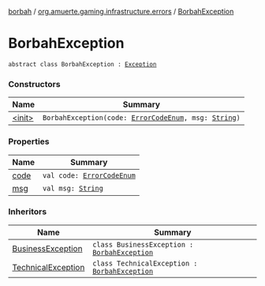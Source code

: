 [borbah](../../index.md) / [org.amuerte.gaming.infrastructure.errors](../index.md) / [BorbahException](./index.md)

# BorbahException

`abstract class BorbahException : `[`Exception`](https://kotlinlang.org/api/latest/jvm/stdlib/kotlin/-exception/index.html)

### Constructors

| Name | Summary |
|---|---|
| [&lt;init&gt;](-init-.md) | `BorbahException(code: `[`ErrorCodeEnum`](../-error-code-enum/index.md)`, msg: `[`String`](https://kotlinlang.org/api/latest/jvm/stdlib/kotlin/-string/index.html)`)` |

### Properties

| Name | Summary |
|---|---|
| [code](code.md) | `val code: `[`ErrorCodeEnum`](../-error-code-enum/index.md) |
| [msg](msg.md) | `val msg: `[`String`](https://kotlinlang.org/api/latest/jvm/stdlib/kotlin/-string/index.html) |

### Inheritors

| Name | Summary |
|---|---|
| [BusinessException](../-business-exception/index.md) | `class BusinessException : `[`BorbahException`](./index.md) |
| [TechnicalException](../-technical-exception/index.md) | `class TechnicalException : `[`BorbahException`](./index.md) |
